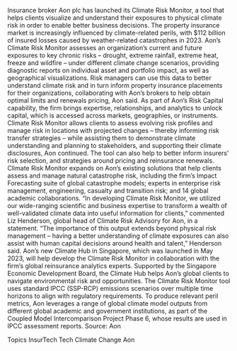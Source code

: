 Insurance broker Aon plc has launched its Climate Risk Monitor, a tool that helps clients visualize and understand their exposures to physical climate risk in order to enable better business decisions.
The property insurance market is increasingly influenced by climate-related perils, with $112 billion of insured losses caused by weather-related catastrophes in 2023.
Aon’s Climate Risk Monitor assesses an organization’s current and future exposures to key chronic risks – drought, extreme rainfall, extreme heat, freeze and wildfire – under different climate change scenarios, providing diagnostic reports on individual asset and portfolio impact, as well as geographical visualizations.
Risk managers can use this data to better understand climate risk and in turn inform property insurance placements for their organizations, collaborating with Aon’s brokers to help obtain optimal limits and renewals pricing, Aon said.
As part of Aon’s Risk Capital capability, the firm brings expertise, relationships, and analytics to unlock capital, which is accessed across markets, geographies, or instruments.
Climate Risk Monitor allows clients to assess evolving risk profiles and manage risk in locations with projected changes – thereby informing risk transfer strategies – while assisting them to demonstrate climate understanding and planning to stakeholders, and supporting their climate disclosures, Aon continued.
The tool can also help to better inform insurers’ risk selection, and strategies around pricing and reinsurance renewals.
Climate Risk Monitor expands on Aon’s existing solutions that help clients assess and manage natural catastrophe risk, including the firm’s Impact Forecasting suite of global catastrophe models; experts in enterprise risk management, engineering, casualty and transition risk; and 14 global academic collaborations.
“In developing Climate Risk Monitor, we utilized our wide-ranging scientific and business expertise to transform a wealth of well-validated climate data into useful information for clients,” commented Liz Henderson, global head of Climate Risk Advisory for Aon, in a statement.
“The importance of this output extends beyond physical risk management – having a better understanding of climate exposures can also assist with human capital decisions around health and talent,” Henderson said.
Aon’s new Climate Hub in Singapore, which was launched in May 2023, will help develop the Climate Risk Monitor in collaboration with the firm’s global reinsurance analytics experts. Supported by the Singapore Economic Development Board, the Climate Hub helps Aon’s global clients to navigate environmental risk and opportunities.
The Climate Risk Monitor tool uses standard IPCC (SSP-RCP) emissions scenarios over multiple time horizons to align with regulatory requirements. To produce relevant peril metrics, Aon leverages a range of global climate model outputs from different global academic and government institutions, as part of the Coupled Model Intercomparison Project Phase 6, whose results are used in IPCC assessment reports.
Source: Aon

Topics
InsurTech
Tech
Climate Change
Aon
